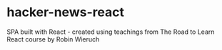 # hacker-news-react
SPA built with React - created using teachings from The Road to Learn React course by Robin Wieruch
